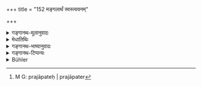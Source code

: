 +++
title = "152 मङ्गलार्थं स्वस्त्ययनम्"

+++

<details><summary>गङ्गानथ-मूलानुवादः</summary>

At their wedding, the sacrifice to Prajāpati, which is the means of securing welfare, is performed for the purpose of procuring good fortune; it is the giving away that is the source of ownership.—(150).
</details>

<details><summary>मेधातिथिः</summary>

अभिलषितार्थनिष्पत्तिर् **मङ्गलम्,** तत्साधनं तद्**अर्थं** प्रयुज्यते । तत्र **प्रजापतेर् यज्ञः** इति क्रियाविशेषणत्वान् नपुंसकम् । स्वस्ति ईयते प्राप्यते येन तत् **स्वस्त्ययनम्** । यद् अस्य प्रियं वस्तु विद्यते तन् न नश्यतीत्य् अर्थः । **आसां** स्त्रीणाम् । तेषु विवाहेषु । **यज्ञः प्रजापतेर्**[^२७८] देवतायाः क्रियते "प्रजापते न त्वद् एतानि" (र्व् १०.१२१.१०) इति विवाहे आज्यहोमाः केषांचिद् आम्नाताः । उपलक्षणं चैतद् अन्यासाम् अपि देवतानां पूषवरुणार्यम्णाम् । तथाहि तत्र मन्त्रवर्णाः । "पूषणं नु देवम्, वरुणं नु देवम्" (आश्ग् १.७.१३) इत्यादयो देवतान्तरप्रकाशनपराः । प्रदानाद् एवासत्य् अपि विवाहे स्वाम्यम् उत्पद्यत इत्य् एतद् अत्र ज्ञाप्यते । विवाहयज्ञस् तु मङ्गलार्थ इत्याद्य् अविवक्षितम् । दारकरणं विवाह इति स्मर्यते । सत्य् अपि स्वाम्ये नैवान्तरेण विवाहं भार्या भवतीति ॥ ५.१५० ॥


[^२७८]:
     M G: prajāpateḥ | prajāpater
</details>

<details><summary>गङ्गानथ-भाष्यानुवादः</summary>

‘*Good fortune*’ consists in the accomplishment of the desired object; what brings about this is said to be ‘for that purpose;’ it is for this that there is ‘sacrifice to Prajāpati.’ The term ‘*maṅgalārtham*’ is in the neuter form, because it is an adverb.

‘*Svastyayanam*’ is that by which ‘*svasti*’, *welfare*—‘*īyate*’,—*is secured*; *i.e*. whereby the person’s loved objects do not become lost.

‘*Their*’—of women.

‘*At wedding*’, ‘sacrifice’ is offered to the deity Prajāpati. This refers to certain offerings of butter that are presented as to be made at marriage with the *mantras ‘Prajāpate* &c.’ This is only illustrative: it indicates the other deities also—*e.g*. Pūṣan, Varuṇa and Aryaman. Indicative also of these other deities are such mantra-texts as —‘*Puṣannu devam varuṇanna devam*, &c., &c.’

What, the present text, means is that even without the marriage, ownership is produced by the *giving away*; and no significance is meant to be attached to the statement that the marriage-sacrifices are performed only for the purpose of securing good fortune; because ‘marriage’ has been declared to consist in the ‘taking of a wife’; and even though there may be ownership, the girl does not become ‘wife’ until the marriage is performed.—(150).
</details>

<details><summary>गङ्गानथ-टिप्पन्यः</summary>

(Verse 152 of others.)

‘*Svastyayanam*’—‘The recitation of benedictory verses’ (Govindarāja and
Kullūka);—‘the *Puṇyāhavācana* and the rest’ (Nārāyaṇa);—‘the recitation
of the texts that precede the nuptial *Homa*’ (Rāghavānanda and
Nandana);—‘that whereby welfare is acquired,’ (Medhātithi who does *not*
connect the word with ‘*yajñaḥ*’).

‘*Prajāpateḥ*’—Medhātithi takes this as ‘referring to the oblations at
marriage to Prajāpati with the mantra *Prajāpate na tvadetanya &c*.’
(Ṛgveda 10.121.10), laid down in certain Gṛhyasūtras;—Nārāyaṇa holds
that ‘*Prajāpatī*’ here stands for Manu, who is the guardian deity of
the bride.

This verse is quoted in *Vīramitrodaya* (Saṃskāra, p. 853),.which adds
the following notes:—‘*Svastyayana*’ means ‘the request to Brāhmaṇas for
the pronouncing of the benedictory syllable
*svasti*,’—‘*Prajāpati-yajña* means ‘the offering of cooked rice into
fire to Prajāpati’;—and in *Vyavahāra Bālambhaṭṭi* (p. 529).

It is quoted in *Smṛtitattva*, (p. 130) which adds the following
notes:—‘*Svastyayanam*’ stands for the wearing of gold for the purpose
of passing a happy life, or for the request to Brāhmaṇas for pronouncing
the syllable *svasti*; and the offering ‘to Prajāpati’ is that which is
made during marriage to Prajāpati as the deity;—the ‘*svāmyakāraṇa*’ is
the ‘giving’, the actual *giving away*, not the mere *betrothal*.
</details>

<details><summary>Bühler</summary>

152	For the sake of procuring good fortune to (brides), the recitation of benedictory texts (svastyayana), and the sacrifice to the Lord of creatures (Pragapati) are used at weddings; (but) the betrothal (by the father or guardian) is the cause of (the husband's) dominion (over his wife).
</details>
